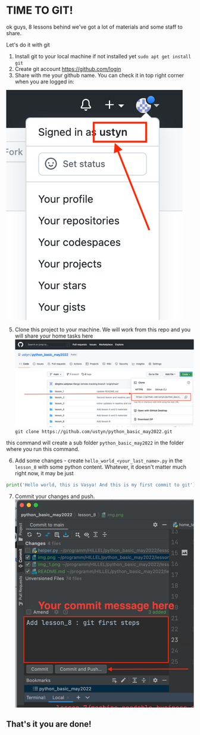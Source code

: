 # TIME TO GIT!

ok guys, 8 lessons behind we've got a lot of materials and some staff to share.

Let's do it with git

1. Install git to your local machine if not installed yet
`sudo apt get install git`
2. Create git account https://github.com/login
3. Share with me your github name. You can check it in top right corner when you are logged in:

![img.png](img.png)

5. Clone this project to your machine. We will work from this repo and you will share your home tasks here
![img_1.png](img_1.png)
`git clone https://github.com/ustyn/python_basic_may2022.git`

this command will create a sub folder `python_basic_may2022` in the folder where you run this command.

6. Add some changes - create `hello_world_<your_last_name>.py` in the `lesson_8` with some python content. Whatever, it doesn't matter much right now, it may be just
```python
print('Hello world, this is Vasya! And this is my first commit to git')
```
7. Commit your changes and push.
![img_2.png](img_2.png)

## That's it you are done!
